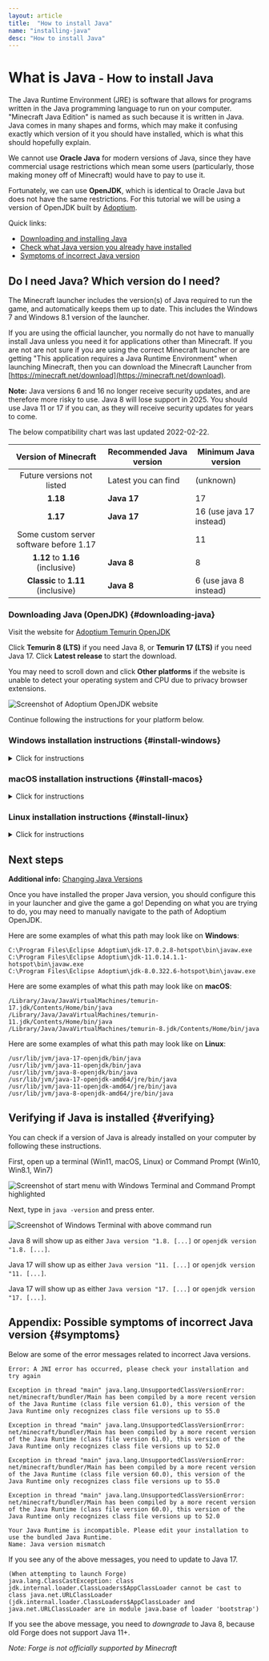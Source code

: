 ```yaml
---
layout: article
title:  "How to install Java"
name: "installing-java"
desc: "How to install Java"
---
```

# What is Java<small> - How to install Java</small>

The Java Runtime Environment (JRE) is software that allows for programs written in the Java programming language to run on your computer. "Minecraft Java Edition" is named as such because it is written in Java. Java comes in many shapes and forms, which may make it confusing exactly which version of it you should have installed, which is what this should hopefully explain.

We cannot use **Oracle Java** for modern versions of Java, since they have commercial usage restrictions which mean some users (particularly, those making money off of Minecraft) would have to pay to use it.

Fortunately, we can use **OpenJDK**, which is identical to Oracle Java but does not have the same restrictions. For this tutorial we will be using a version of OpenJDK built by [Adoptium](https://adoptium.net).

Quick links:

- [Downloading and installing Java](#downloading-java)
- [Check what Java version you already have installed](#verifying)
- [Symptoms of incorrect Java version](#symptoms)

## Do I need Java? Which version do I need?

The Minecraft launcher includes the version(s) of Java required to run the game, and automatically keeps them up to date. This includes the Windows 7 and Windows 8.1 version of the launcher.

If you are using the official launcher, you normally do not have to manually install Java unless you need it for applications other than Minecraft. If you are not are not sure if you are using the correct Minecraft launcher or are getting "This application requires a Java Runtime Environment" when launching Minecraft, then you can download the Minecraft Launcher from [https://minecraft.net/download](https://minecraft.net/download).

**Note:** Java versions 6 and 16 no longer receive security updates, and are therefore more risky to use. Java 8 will lose support in 2025. You should use Java 11 or 17 if you can, as they will receive security updates for years to come.

The below compatibility chart was last updated 2022-02-22.

| Version of Minecraft | Recommended Java version | Minimum Java version |
|:-:|-|-|
| Future versions not listed | Latest you can find | (unknown) |
| **1.18** | **Java 17** | 17 |
| **1.17** | **Java 17** | 16 (use java 17 instead) |
| Some custom server software before 1.17 |  | 11 |
| **1.12** to **1.16** (inclusive) | **Java 8** | 8 |
| **Classic** to **1.11** (inclusive) | **Java 8** | 6 (use java 8 instead) |

### Downloading Java (OpenJDK) {#downloading-java}

Visit the website for [Adoptium Temurin OpenJDK](https://adoptium.net)

Click **Temurin 8 (LTS)** if you need Java 8, or **Temurin 17 (LTS)** if you need Java 17. Click **Latest release** to start the download.

You may need to scroll down and click **Other platforms** if the website is unable to detect your operating system and CPU due to privacy browser extensions.

![Screenshot of Adoptium OpenJDK website](/static/images/help/installing-java/adoptium-website.jpg)

Continue following the instructions for your platform below.

### Windows installation instructions {#install-windows}

<details><summary>Click for instructions</summary> {{ "

Run the installer.

![Screenshot of OpenJDK installer in downloads folder](/static/images/help/installing-java/adoptium-windows/openjdk-installer-1.jpg)

Click **Next**

![Screenshot of OpenJDK installer](/static/images/help/installing-java/adoptium-windows/openjdk-installer-2.jpg)

Make sure that both **Add to PATH** and **Set JAVA_HOME variable** are set to **Will be installed on local hard drive**.

This step is especially important if you intend to run a server or code mods for the game!

![Screenshot of OpenJDK installer with JAVA_HOME variable setting selected](/static/images/help/installing-java/adoptium-windows/openjdk-installer-3.jpg)

The screen should look like this before continuing. Click **Next**

![Screenshot of OpenJDK installer](/static/images/help/installing-java/adoptium-windows/openjdk-installer-4.jpg)

Click **Install**

![Screenshot of OpenJDK installer](/static/images/help/installing-java/adoptium-windows/openjdk-installer-5.jpg)

Click **Yes**

![Screenshot of OpenJDK installer with UAC prompt](/static/images/help/installing-java/adoptium-windows/openjdk-installer-6.jpg)

Wait for it to install...

![Screenshot of OpenJDK installer](/static/images/help/installing-java/adoptium-windows/openjdk-installer-7.jpg)

Click **Finish** to exit the installer.

![Screenshot of OpenJDK installer](/static/images/help/installing-java/adoptium-windows/openjdk-installer-8.jpg)

" | markdownify }} </details>

### macOS installation instructions {#install-macos}

<details><summary>Click for instructions</summary> {{ "

Run the installer.

![Screenshot of OpenJDK installer in downloads tray](/static/images/help/installing-java/adoptium-mac/openjdk-installer-1.jpg)

Click **Continue**

![Screenshot of OpenJDK installer](/static/images/help/installing-java/adoptium-mac/openjdk-installer-2.jpg)

Click **Continue**

![Screenshot of OpenJDK installer](/static/images/help/installing-java/adoptium-mac/openjdk-installer-3.jpg)

Click **Continue**

![Screenshot of OpenJDK installer](/static/images/help/installing-java/adoptium-mac/openjdk-installer-4.jpg)

Click **Install**

![Screenshot of OpenJDK installer](/static/images/help/installing-java/adoptium-mac/openjdk-installer-5.jpg)

Enter your Mac password and click **Install Software**

![Screenshot of OpenJDK installer with Mac password prompt](/static/images/help/installing-java/adoptium-mac/openjdk-installer-6.jpg)

Wait for it to finish installing...

![Screenshot of OpenJDK installer](/static/images/help/installing-java/adoptium-mac/openjdk-installer-7.jpg)

Click **Close** to exit the installer.

![Screenshot of OpenJDK installer](/static/images/help/installing-java/adoptium-mac/openjdk-installer-8.jpg)

" | markdownify }} </details>

### Linux installation instructions {#install-linux}

<details><summary>Click for instructions</summary> {{ "

Open a terminal

![KDE menu with terminal selected](/static/images/help/installing-java/linux/install-java-1.jpg)

Install Java with your package manager.

##### Ubuntu/Debian/Pop!\_OS/Linux Mint

Use one of these commands to install Java 17, 11, or 8, respectively:
```
sudo apt install openjdk-17-jdk
sudo apt install openjdk-11-jdk
sudo apt install openjdk-8-jdk
```

There are also PPAs available for Adoptium.

##### Fedora

Use one of these commands to install Java 17, 11, or 8, respectively:
```
sudo dnf install java-latest-openjdk.x86_64
sudo dnf install java-11-openjdk.x86_64
sudo dnf install java-1.8.0-openjdk.x86_64
```

##### Archlinux/EndeavorOS/Manjaro

Use one of these commands to install Java 17, 11, or 8, respectively:
```
sudo pacman -S jdk-openjdk
sudo pacman -S jdk11-openjdk
sudo pacman -S jdk8-openjdk
```

##### RHEL/CentOS/RockyLinux/Amazon Linux

Use one of these commands to install Java 17, 11, or 8, respectively:
```
sudo yum install java-17-openjdk
sudo yum install java-11-openjdk
sudo yum install java-1.8.0-openjdk
```

If your distro does not support Java, the Microsoft OpenJDK or Adoptium downloads can be used on all distros.

![Terminal with install command typed in](/static/images/help/installing-java/linux/install-java-2.jpg)

![Terminal with install command executed](/static/images/help/installing-java/linux/install-java-3.jpg)

If you install multiple versions of Java, you may occasionally need to change which one is used by default. To do so:

##### Ubuntu/Debian/Pop!\_OS/Linux Mint

To show available Java versions:
```
update-java-alternatives --list
```
To switch to use Java 17 by default:
```
sudo update-java-alternatives --set java-1.17.0-openjdk-amd64
```

##### Fedora/RHEL/CentOS/RockyLinux/Amazon Linux

```
sudo alternatives --config java
```

Follow the interactive prompt

##### Archlinux/EndeavorOS/Manjaro

To show available Java versions:
```
archlinux-java status
```
To switch to use Java 17 by default:
```
sudo archlinux-java set java-17-openjdk
```

![Terminal with Java alternatives command executed](/static/images/help/installing-java/linux/install-java-4.jpg)

" | markdownify }} </details>

## Next steps

**Additional info:** [Changing Java Versions](/help/guides/changing-java-version/)

Once you have installed the proper Java version, you should configure this in your launcher and give the game a go! Depending on what you are trying to do, you may need to manually navigate to the path of Adoptium OpenJDK.

Here are some examples of what this path may look like on **Windows**:

```
C:\Program Files\Eclipse Adoptium\jdk-17.0.2.8-hotspot\bin\javaw.exe
C:\Program Files\Eclipse Adoptium\jdk-11.0.14.1.1-hotspot\bin\javaw.exe
C:\Program Files\Eclipse Adoptium\jdk-8.0.322.6-hotspot\bin\javaw.exe
```

Here are some examples of what this path may look like on **macOS**:

```
/Library/Java/JavaVirtualMachines/temurin-17.jdk/Contents/Home/bin/java
/Library/Java/JavaVirtualMachines/temurin-11.jdk/Contents/Home/bin/java
/Library/Java/JavaVirtualMachines/temurin-8.jdk/Contents/Home/bin/java
```

Here are some examples of what this path may look like on **Linux**:

```
/usr/lib/jvm/java-17-openjdk/bin/java
/usr/lib/jvm/java-11-openjdk/bin/java
/usr/lib/jvm/java-8-openjdk/bin/java
/usr/lib/jvm/java-17-openjdk-amd64/jre/bin/java
/usr/lib/jvm/java-11-openjdk-amd64/jre/bin/java
/usr/lib/jvm/java-8-openjdk-amd64/jre/bin/java
```

## Verifying if Java is installed {#verifying}

You can check if a version of Java is already installed on your computer by following these instructions.

First, open up a terminal (Win11, macOS, Linux) or Command Prompt (Win10, Win8.1, Win7)

![Screenshot of start menu with Windows Terminal and Command Prompt highlighted](/static/images/help/installing-java/verifying/verifying-1.jpg)

Next, type in `java -version` and press enter.

![Screenshot of Windows Terminal with above command run](/static/images/help/installing-java/verifying/verifying-2.jpg)

Java 8 will show up as either `Java version "1.8. [...]` or `openjdk version "1.8. [...]`.

Java 17 will show up as either `Java version "11. [...]` or `openjdk version "11. [...]`.

Java 17 will show up as either `Java version "17. [...]` or `openjdk version "17. [...]`.

## Appendix: Possible symptoms of incorrect Java version {#symptoms}

Below are some of the error messages related to incorrect Java versions.

```
Error: A JNI error has occurred, please check your installation and try again
```
```
Exception in thread "main" java.lang.UnsupportedClassVersionError: net/minecraft/bundler/Main has been compiled by a more recent version of the Java Runtime (class file version 61.0), this version of the Java Runtime only recognizes class file versions up to 55.0

Exception in thread "main" java.lang.UnsupportedClassVersionError: net/minecraft/bundler/Main has been compiled by a more recent version of the Java Runtime (class file version 61.0), this version of the Java Runtime only recognizes class file versions up to 52.0

Exception in thread "main" java.lang.UnsupportedClassVersionError: net/minecraft/bundler/Main has been compiled by a more recent version of the Java Runtime (class file version 60.0), this version of the Java Runtime only recognizes class file versions up to 55.0

Exception in thread "main" java.lang.UnsupportedClassVersionError: net/minecraft/bundler/Main has been compiled by a more recent version of the Java Runtime (class file version 60.0), this version of the Java Runtime only recognizes class file versions up to 52.0
```
```
Your Java Runtime is incompatible. Please edit your installation to use the bundled Java Runtime.
Name: Java version mismatch
```

If you see any of the above messages, you need to update to Java 17.

```
(When attempting to launch Forge)
java.lang.ClassCastException: class jdk.internal.loader.ClassLoaders$AppClassLoader cannot be cast to class java.net.URLClassLoader (jdk.internal.loader.ClassLoaders$AppClassLoader and java.net.URLClassLoader are in module java.base of loader 'bootstrap')
```

If you see the above message, you need to *downgrade* to Java 8, because old Forge does not support Java 11+.

*Note: Forge is not officially supported by Minecraft*
